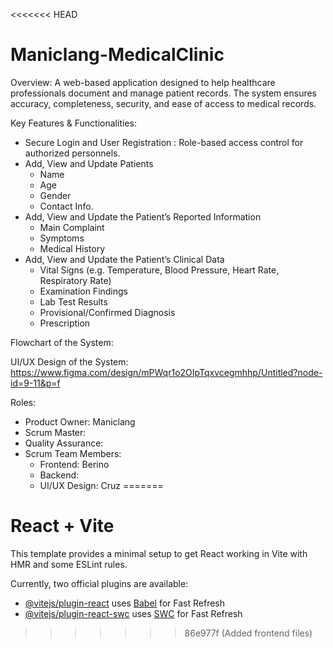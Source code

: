 <<<<<<< HEAD
# Maniclang-MedicalClinic

Overview:
A web-based application designed to help healthcare professionals document and manage patient records. The system ensures accuracy, completeness, security, and ease of access to medical records.

Key Features & Functionalities:
- Secure Login and User Registration : Role-based access control for authorized personnels.
- Add, View and Update Patients
    - Name
    - Age
    - Gender
    - Contact Info.
- Add, View and Update the Patient’s Reported Information
    - Main Complaint
    - Symptoms
    - Medical History
- Add, View and Update the Patient’s Clinical Data
    - Vital Signs (e.g. Temperature, Blood Pressure, Heart Rate, Respiratory Rate)
    - Examination Findings
    - Lab Test Results
    - Provisional/Confirmed Diagnosis
    - Prescription 

Flowchart of the System: 

UI/UX Design of the System: https://www.figma.com/design/mPWqr1o2OIpTqxvcegmhhp/Untitled?node-id=9-11&p=f

Roles:
- Product Owner: Maniclang
- Scrum Master: 
- Quality Assurance: 
- Scrum Team Members:
	- Frontend: Berino
	- Backend: 
	- UI/UX Design: Cruz
=======
# React + Vite

This template provides a minimal setup to get React working in Vite with HMR and some ESLint rules.

Currently, two official plugins are available:

- [@vitejs/plugin-react](https://github.com/vitejs/vite-plugin-react/blob/main/packages/plugin-react/README.md) uses [Babel](https://babeljs.io/) for Fast Refresh
- [@vitejs/plugin-react-swc](https://github.com/vitejs/vite-plugin-react-swc) uses [SWC](https://swc.rs/) for Fast Refresh
>>>>>>> 86e977f (Added frontend files)
